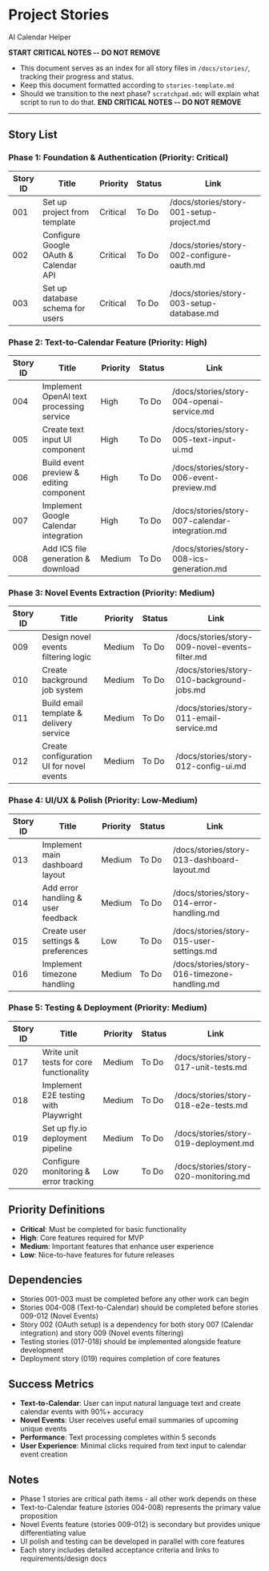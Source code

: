 # Project Stories

AI Calendar Helper

**START CRITICAL NOTES -- DO NOT REMOVE**

- This document serves as an index for all story files in `/docs/stories/`, tracking their progress and status.
- Keep this document formatted according to `stories-template.md`
- Should we transition to the next phase? `scratchpad.mdc` will explain what script to run to do that.
  **END CRITICAL NOTES -- DO NOT REMOVE**

---

## Story List

### Phase 1: Foundation & Authentication (Priority: Critical)

| Story ID | Title                                 | Priority | Status | Link                                       |
| -------- | ------------------------------------- | -------- | ------ | ------------------------------------------ |
| 001      | Set up project from template          | Critical | To Do  | /docs/stories/story-001-setup-project.md   |
| 002      | Configure Google OAuth & Calendar API | Critical | To Do  | /docs/stories/story-002-configure-oauth.md |
| 003      | Set up database schema for users      | Critical | To Do  | /docs/stories/story-003-setup-database.md  |

### Phase 2: Text-to-Calendar Feature (Priority: High)

| Story ID | Title                                    | Priority | Status | Link                                            |
| -------- | ---------------------------------------- | -------- | ------ | ----------------------------------------------- |
| 004      | Implement OpenAI text processing service | High     | To Do  | /docs/stories/story-004-openai-service.md       |
| 005      | Create text input UI component           | High     | To Do  | /docs/stories/story-005-text-input-ui.md        |
| 006      | Build event preview & editing component  | High     | To Do  | /docs/stories/story-006-event-preview.md        |
| 007      | Implement Google Calendar integration    | High     | To Do  | /docs/stories/story-007-calendar-integration.md |
| 008      | Add ICS file generation & download       | Medium   | To Do  | /docs/stories/story-008-ics-generation.md       |

### Phase 3: Novel Events Extraction (Priority: Medium)

| Story ID | Title                                    | Priority | Status | Link                                           |
| -------- | ---------------------------------------- | -------- | ------ | ---------------------------------------------- |
| 009      | Design novel events filtering logic      | Medium   | To Do  | /docs/stories/story-009-novel-events-filter.md |
| 010      | Create background job system             | Medium   | To Do  | /docs/stories/story-010-background-jobs.md     |
| 011      | Build email template & delivery service  | Medium   | To Do  | /docs/stories/story-011-email-service.md       |
| 012      | Create configuration UI for novel events | Medium   | To Do  | /docs/stories/story-012-config-ui.md           |

### Phase 4: UI/UX & Polish (Priority: Low-Medium)

| Story ID | Title                              | Priority | Status | Link                                         |
| -------- | ---------------------------------- | -------- | ------ | -------------------------------------------- |
| 013      | Implement main dashboard layout    | Medium   | To Do  | /docs/stories/story-013-dashboard-layout.md  |
| 014      | Add error handling & user feedback | Medium   | To Do  | /docs/stories/story-014-error-handling.md    |
| 015      | Create user settings & preferences | Low      | To Do  | /docs/stories/story-015-user-settings.md     |
| 016      | Implement timezone handling        | Medium   | To Do  | /docs/stories/story-016-timezone-handling.md |

### Phase 5: Testing & Deployment (Priority: Medium)

| Story ID | Title                                   | Priority | Status | Link                                  |
| -------- | --------------------------------------- | -------- | ------ | ------------------------------------- |
| 017      | Write unit tests for core functionality | Medium   | To Do  | /docs/stories/story-017-unit-tests.md |
| 018      | Implement E2E testing with Playwright   | Medium   | To Do  | /docs/stories/story-018-e2e-tests.md  |
| 019      | Set up fly.io deployment pipeline       | Medium   | To Do  | /docs/stories/story-019-deployment.md |
| 020      | Configure monitoring & error tracking   | Low      | To Do  | /docs/stories/story-020-monitoring.md |

## Priority Definitions

- **Critical**: Must be completed for basic functionality
- **High**: Core features required for MVP
- **Medium**: Important features that enhance user experience
- **Low**: Nice-to-have features for future releases

## Dependencies

- Stories 001-003 must be completed before any other work can begin
- Stories 004-008 (Text-to-Calendar) should be completed before stories 009-012 (Novel Events)
- Story 002 (OAuth setup) is a dependency for both story 007 (Calendar integration) and story 009 (Novel events filtering)
- Testing stories (017-018) should be implemented alongside feature development
- Deployment story (019) requires completion of core features

## Success Metrics

- **Text-to-Calendar**: User can input natural language text and create calendar events with 90%+ accuracy
- **Novel Events**: User receives useful email summaries of upcoming unique events
- **Performance**: Text processing completes within 5 seconds
- **User Experience**: Minimal clicks required from text input to calendar event creation

## Notes

- Phase 1 stories are critical path items - all other work depends on these
- Text-to-Calendar feature (stories 004-008) represents the primary value proposition
- Novel Events feature (stories 009-012) is secondary but provides unique differentiating value
- UI polish and testing can be developed in parallel with core features
- Each story includes detailed acceptance criteria and links to requirements/design docs
